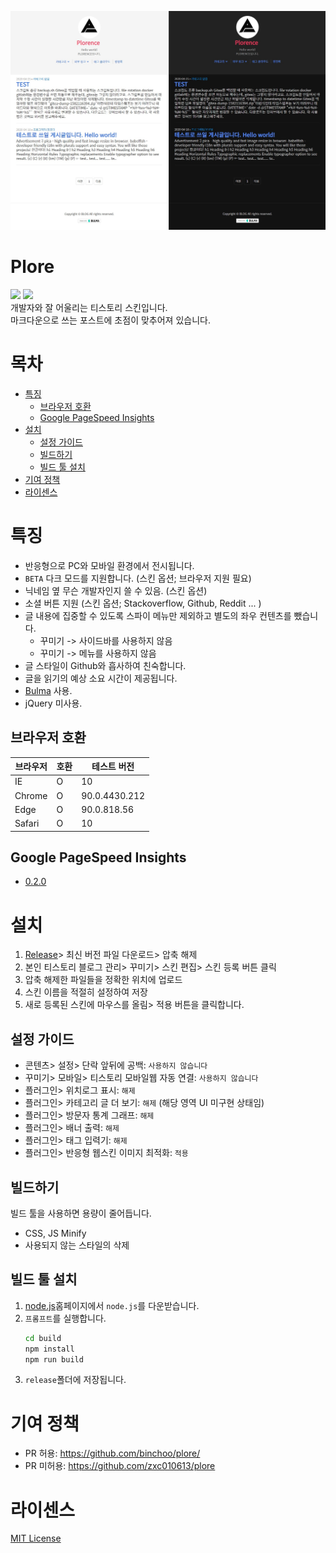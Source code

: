 ![](./image1.jpg)
# Plore
![](https://img.shields.io/github/repo-size/zxc010613/plore)
![](https://img.shields.io/github/downloads/zxc010613/plore/total)  
개발자와 잘 어울리는 티스토리 스킨입니다.  
마크다운으로 쓰는 포스트에 초점이 맞추어져 있습니다.  

# 목차
<ul class="menu-list"><li><a href="#특징">특징</a><ul><li><a href="#브라우저-호환">브라우저 호환</a></li><li><a href="#Google-PageSpeed-Insights">Google PageSpeed Insights</a></li></ul></li><li><a href="#설치">설치</a><ul><li><a href="#설정-가이드">설정 가이드</a></li><li><a href="#빌드하기">빌드하기</a></li><li><a href="#빌드-툴-설치">빌드 툴 설치</a></li></ul></li><li><a href="#기여-정책">기여 정책</a></li><li><a href="#라이센스">라이센스</a></li></ul>

# 특징
+ 반응형으로 PC와 모바일 환경에서 전시됩니다. 
+ `BETA` 다크 모드를 지원합니다. (스킨 옵션; 브라우저 지원 필요)
+ 닉네임 옆 무슨 개발자인지 쓸 수 있음. (스킨 옵션)
+ 소셜 버튼 지원 (스킨 옵션; Stackoverflow, Github, Reddit ... )
+ 글 내용에 집중할 수 있도록 스파이 메뉴만 제외하고 별도의 좌우 컨텐츠를 뺐습니다.
  + 꾸미기 -> 사이드바를 사용하지 않음
  + 꾸미기 -> 메뉴를 사용하지 않음
+ 글 스타일이 Github와 흡사하여 친숙합니다.
+ 글을 읽기의 예상 소요 시간이 제공됩니다.
+ [Bulma](https://bulma.io/) 사용.
+ jQuery 미사용.

## 브라우저 호환
|브라우저|호환|테스트 버전|
|--------|----------|----------|
|IE| O | 10 |
|Chrome| O | 90.0.4430.212 |
|Edge| O | 90.0.818.56 |
|Safari | O | 10 |

## Google PageSpeed Insights
- [0.2.0](https://github.com/zxc010613/plore/blob/master/changelog.0.N.N.md#google-pagespeed-insights020)

# 설치

1. [Release](https://github.com/binchoo/plore/releases)> 최신 버전 파일 다운로드> 압축 해제
3. 본인 티스토리 블로그 관리> 꾸미기> 스킨 편집> 스킨 등록 버튼 클릭
5. 압축 해제한 파일들을 정확한 위치에 업로드
6. 스킨 이름을 적절히 설정하여 저장
7. 새로 등록된 스킨에 마우스를 올림> 적용 버튼을 클릭합니다.

## 설정 가이드

+ 콘텐츠> 설정> 단락 앞뒤에 공백: `사용하지 않습니다`
+ 꾸미기> 모바일> 티스토리 모바일웹 자동 연결: `사용하지 않습니다`
+ 플러그인> 위치로그 표시: `해제`
+ 플러그인> 카테고리 글 더 보기: `해제` (해당 영역 UI 미구현 상태임)
+ 플러그인> 방문자 통계 그래프: `해제`
+ 플러그인> 배너 출력: `해제`
+ 플러그인> 태그 입력기: `해제`
+ 플러그인> 반응형 웹스킨 이미지 최적화: `적용`

## 빌드하기
빌드 툴을 사용하면 용량이 줄어듭니다.  

+ CSS, JS Minify
+ 사용되지 않는 스타일의 삭제  

## 빌드 툴 설치
1. [node.js](https://nodejs.org/ko/)홈페이지에서 `node.js`를 다운받습니다.
2. `프롬프트`를 실행합니다.
    ```bash
    cd build
    npm install
    npm run build
    ```
3. `release`폴더에 저장됩니다.

# 기여 정책
- PR 허용: https://github.com/binchoo/plore/
- PR 미허용: https://github.com/zxc010613/plore

# 라이센스
[MIT License](./LICENSE)
